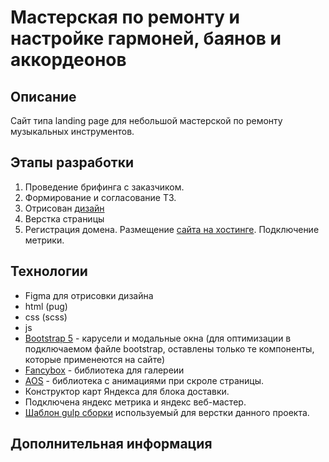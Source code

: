 # Мастерская по ремонту и настройке гармоней, баянов и аккордеонов

## Описание
Сайт типа landing page для небольшой мастерской по ремонту музыкальных инструментов.

## Этапы разработки
1. Проведение брифинга с заказчиком.
2. Формирование и согласование ТЗ.
3. Отрисован [дизайн](https://www.figma.com/file/O6nIk55hMi6qjeRNG5jb5Q/%D0%9C%D0%B0%D1%81%D1%82%D0%B5%D1%80%D1%81%D0%BA%D0%B0%D1%8F-2.0?node-id=0%3A1&t=kKn5ZNZbTwlMF1Uc-1 "ссылка на проект в Figma")
4. Верстка страницы
5. Регистрация домена. Размещение [сайта на хостинге](http://ремонтбаянов.рф/). Подключение метрики.

## Технологии
* Figma для отрисовки дизайна
* html (pug)
* css (scss)
* js
* [Bootstrap 5](https://getbootstrap.com/) - карусели и модальные окна (для оптимизации в подключаемом файле bootstrap, оставлены только те компоненты, которые применеются на сайте)
* [Fancybox](https://fancyapps.com/) - библиотека для галереии
* [AOS](https://michalsnik.github.io/aos/) - библиотека с анимациями при скроле страницы.
* Конструктор карт Яндекса для блока доставки.
* Подключена яндекс метрика и яндекс веб-мастер.
* [Шаблон gulp сборки](https://github.com/DmitriySavenok/gulp_template) используемый для верстки данного проекта.

## Дополнительная информация
